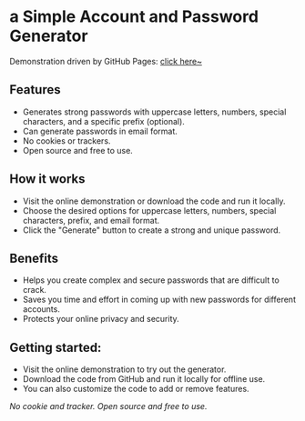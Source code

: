 # a Simple Account and Password Generator

Demonstration driven by GitHub Pages: [click here~](https://alexsandroanp.github.io/aSimpleAccountAndPasswordGenerator)

## Features
* Generates strong passwords with uppercase letters, numbers, special characters, and a specific prefix (optional).
* Can generate passwords in email format.
* No cookies or trackers.
* Open source and free to use.


## How it works
* Visit the online demonstration or download the code and run it locally.
* Choose the desired options for uppercase letters, numbers, special characters, prefix, and email format.
* Click the "Generate" button to create a strong and unique password.


## Benefits
* Helps you create complex and secure passwords that are difficult to crack.
* Saves you time and effort in coming up with new passwords for different accounts.
* Protects your online privacy and security.


## Getting started:
* Visit the online demonstration to try out the generator.
* Download the code from GitHub and run it locally for offline use.
* You can also customize the code to add or remove features.



*No cookie and tracker.*
*Open source and free to use.*
